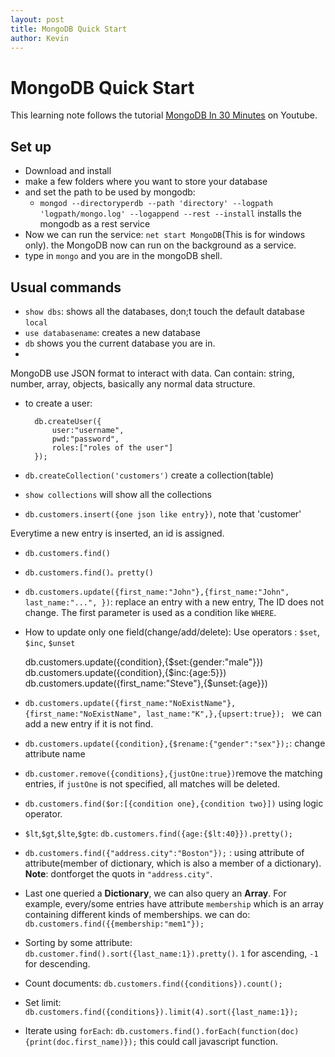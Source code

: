 ```yaml
---
layout: post
title: MongoDB Quick Start
author: Kevin
---
```


# MongoDB Quick Start
This learning note follows the tutorial [MongoDB In 30 Minutes](https://www.youtube.com/watch?v=pWbMrx5rVBE) on Youtube. 

## Set up
* Download and install
* make a few folders where you want to store your database
* and set the path to be used by mongodb:
    - `mongod --directoryperdb --path 'directory' --logpath 'logpath/mongo.log' --logappend --rest --install` installs the mongodb as a rest service
* Now we can run the service: `net start MongoDB`(This is for windows only). the MongoDB now can run on the background as a service. 
* type in `mongo` and you are in the mongoDB shell. 

## Usual commands
* `show dbs`: shows all the databases, don;t touch the default database `local`
* `use databasename`: creates a new database 
* `db` shows you the current database you are in.
* 
MongoDB use JSON format to interact with data. Can contain: string, number, array, objects, basically any normal data structure.
* to create a user:

        db.createUser({
            user:"username",
            pwd:"password",
            roles:["roles of the user"]
        });

* `db.createCollection('customers')` create a collection(table)
* `show collections` will show all the collections
* `db.customers.insert({one json like entry})`, note that 'customer'

Everytime a new entry is inserted, an id is assigned. 
* `db.customers.find()`
* `db.customers.find()。pretty()`
* `db.customers.update({first_name:"John"},{first_name:"John", last_name:"...", })`: replace an entry with a new entry, The ID does not change. The first parameter is used as a condition like `WHERE`. 
* How to update only one field(change/add/delete): Use operators : `$set`, `$inc`, `$unset`

    db.customers.update({condition},{$\$$set:{gender:"male"}})
    db.customers.update({condition},{$\$$inc:{age:5}})
    db.customers.update({first_name:"Steve"},{$\$$unset:{age}})
* `db.customers.update({first_name:"NoExistName"},{first_name:"NoExistName", last_name:"K",},{upsert:true}); ` we can add a new entry if it is not find.
* `db.customers.update({condition},{$rename:{"gender":"sex"});`: change attribute name
* `db.customer.remove({conditions},{justOne:true})`remove the matching entries, if `justOne` is not specified, all matches will be deleted. 
* `db.customers.find($or:[{condition one},{condition two}])` using logic operator.
* `$lt`,`$gt`,`$lte`,`$gte`: `db.customers.find({age:{$lt:40}}).pretty();`
* `db.customers.find({"address.city":"Boston"});` : using attribute of attribute(member of dictionary, which is also a member of a dictionary). **Note**: dontforget the quots in `"address.city"`.
* Last one queried a **Dictionary**, we can also query an **Array**. For example, every/some entries have attribute `membership` which is an array containing different kinds of memberships. we can do: `db.customers.find({{membership:"mem1"});`
* Sorting by some attribute: `db.customer.find().sort({last_name:1}).pretty()`. `1` for ascending, `-1` for descending.
* Count documents: `db.customers.find({conditions}).count();`
* Set limit: `db.customers.find({conditions}).limit(4).sort({last_name:1});`
* Iterate using `forEach`: `db.customers.find().forEach(function(doc){print(doc.first_name)});` this could call javascript function. 


